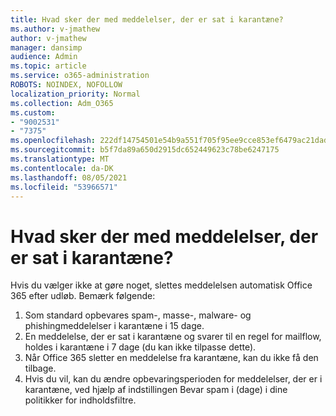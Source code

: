 ```yaml
---
title: Hvad sker der med meddelelser, der er sat i karantæne?
ms.author: v-jmathew
author: v-jmathew
manager: dansimp
audience: Admin
ms.topic: article
ms.service: o365-administration
ROBOTS: NOINDEX, NOFOLLOW
localization_priority: Normal
ms.collection: Adm_O365
ms.custom:
- "9002531"
- "7375"
ms.openlocfilehash: 222df14754501e54b9a551f705f95ee9cce853ef6479ac21dad4b01bdc5a96f8
ms.sourcegitcommit: b5f7da89a650d2915dc652449623c78be6247175
ms.translationtype: MT
ms.contentlocale: da-DK
ms.lasthandoff: 08/05/2021
ms.locfileid: "53966571"
---
```

# <a name="what-happens-to-quarantined-messages"></a>Hvad sker der med meddelelser, der er sat i karantæne?

Hvis du vælger ikke at gøre noget, slettes meddelelsen automatisk Office 365 efter udløb. Bemærk følgende:

1. Som standard opbevares spam-, masse-, malware- og phishingmeddelelser i karantæne i 15 dage.
2. En meddelelse, der er sat i karantæne og svarer til en regel for mailflow, holdes i karantæne i 7 dage (du kan ikke tilpasse dette).
3. Når Office 365 sletter en meddelelse fra karantæne, kan du ikke få den tilbage.
4. Hvis du vil, kan du ændre opbevaringsperioden for meddelelser, der er i karantæne, ved hjælp af indstillingen Bevar spam i (dage) i dine politikker for indholdsfiltre.
